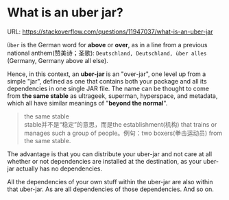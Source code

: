# What is an uber jar?

URL: https://stackoverflow.com/questions/11947037/what-is-an-uber-jar

`Über` is the German word for **above** or **over**, as in a line from a previous national anthem(赞美诗；圣歌): `Deutschland, Deutschland, über alles` (Germany, Germany above all else).

Hence, in this context, an **uber-jar** is an "over-jar", one level up from a simple "jar", defined as one that contains both your package and all its dependencies in one single JAR file. The name can be thought to come from **the same stable** as ultrageek, superman, hyperspace, and metadata, which all have similar meanings of "**beyond the normal**".

> the same stable  
> stable并不是“稳定”的意思，而是the establishment(机构) that trains or manages such a group of people。例句：two boxers(拳击运动员) from the same stable.

The advantage is that you can distribute your uber-jar and not care at all whether or not dependencies are installed at the destination, as your uber-jar actually has no dependencies.

All the dependencies of your own stuff within the uber-jar are also within that uber-jar. As are all dependencies of those dependencies. And so on.
